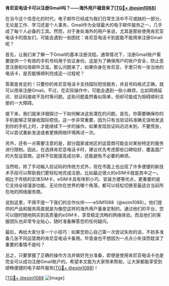 **肯尼亚电话卡可以注册Gmail吗？——海外用户福音来了[[TG💪+ @esim1088](https://t.me/s/esim1088)]**

在当今这个信息化的时代，电子邮件已经成为我们日常生活中不可或缺的一部分。无论是工作、学习还是个人事务，Gmail作为全球最大的电子邮件服务之一，几乎成了每个人必备的工具。然而，对于身处海外的用户来说，尤其是那些使用肯尼亚电话卡的朋友们，可能会遇到一些困扰：肯尼亚电话卡到底能不能用来注册Gmail呢？

首先，让我们来了解一下Gmail的基本注册流程。通常情况下，注册Gmail账户需要提供一个有效的手机号码用于验证身份。这是为了确保用户的账户安全，防止恶意注册和垃圾邮件泛滥。那么问题来了，如果你身在肯尼亚，手里只有一张当地的电话卡，是否能够顺利完成这一过程呢？

答案是肯定的！只要你的肯尼亚电话卡支持国际短信服务，并且号码格式正确，就可以用来注册Gmail。不过，在实际操作中，可能会遇到一些小麻烦，比如网络延迟、验证码接收不及时等问题。这些问题虽然看似简单，但却可能成为阻碍顺利注册的一大障碍。

接下来，我们就来详细探讨一下如何解决这些潜在的问题。首先，你需要确保你的手机能够正常接收国际短信。这一步非常重要，因为只有当验证码准确无误地发送到你的手机上时，才能继续下一步的操作。如果发现验证码迟迟未到，不要慌张，可以尝试重新发送或者更换网络环境再试一次。

另外，还有一点需要注意的是，部分国家或地区的运营商可能会对某些特定的服务进行限制。因此，在选择肯尼亚电话卡时，建议优先考虑那些口碑较好、覆盖面广的大型运营商。这样不仅能提高成功率，还能避免不必要的麻烦。

当然啦，除了手动输入验证码的传统方式外，现在市面上也出现了许多便捷的新技术手段可以帮助我们更轻松地完成注册。比如最近很火的eSIM卡就是其中之一。相比于传统的实体SIM卡，eSIM卡具有体积小巧、安装方便等优点，更重要的是它支持全球漫游功能，无论你在世界的哪个角落，都可以轻松切换至最适合当前所在地的网络服务商。

说到这里，不得不提一下我们的合作伙伴——eSIM1088（@esim1088）。他们提供的产品和服务简直就是为像您这样的海外用户量身定制的。通过他们的平台，您可以随时随地购买到高质量的eSIM卡，享受稳定流畅的网络体验。而且他们的客服团队也非常专业贴心，随时准备解答您的任何疑问。

最后，再给大家分享一个小技巧：如果您担心自己第一次尝试失败的话，不妨多准备几张不同运营商的肯尼亚电话卡备用。毕竟谁也不想因为一点点小失误而耽误了重要的事情不是吗？

总之，只要掌握了正确的操作方法并做好充分准备，即使是使用肯尼亚电话卡也是完全可以成功注册Gmail账户的。希望本文能为大家带来帮助，让大家都能享受到顺畅便捷的电子邮件服务[[TG💪+ @esim1088](https://t.me/s/esim1088)]！

[[TG💪+ @esim1088](https://t.me/s/esim1088) ![Image](https://i.postimg.cc/4NQfJmqS/Snipaste-2025-05-13-00-14-12.png)]